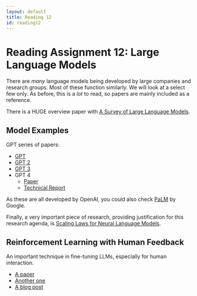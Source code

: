 ```yaml
---
layout: default
title: Reading 12
id: reading12
---
```



# Reading Assignment 12: Large Language Models

There are _many_ language models being developed by large companies and research
groups. Most of these function similarly. We will look at a select few only.
As before, this is a _lot_ to read, so papers are mainly included as a reference.

There is a HUGE overview paper with [A Survey of Large Language Models](https://arxiv.org/abs/2303.18223).

## Model Examples

GPT series of papers:
- [GPT](https://s3-us-west-2.amazonaws.com/openai-assets/research-covers/language-unsupervised/language_understanding_paper.pdf)
- [GPT 2](https://d4mucfpksywv.cloudfront.net/better-language-models/language_models_are_unsupervised_multitask_learners.pdf)
- [GPT 3](https://arxiv.org/pdf/2005.14165.pdf)
- GPT 4
  - [Paper](https://arxiv.org/pdf/2303.12712.pdf)
  - [Technical Report](https://arxiv.org/pdf/2303.08774.pdf)

As these are all developed by OpenAI, you could also check [PaLM](https://arxiv.org/pdf/2204.02311.pdf)
by Google.

Finally, a very important piece of research, providing justification for this
research agenda, is [Scaling Laws for Neural Language Models](https://arxiv.org/pdf/2001.08361.pdf).


## Reinforcement Learning with Human Feedback

An important technique in fine-tuning LLMs, especially for human interaction.

- [A paper](https://arxiv.org/pdf/1909.08593.pdf)
- [Another one](https://arxiv.org/pdf/2203.02155.pdf)
- [A blog post](https://huggingface.co/blog/rlhf)
